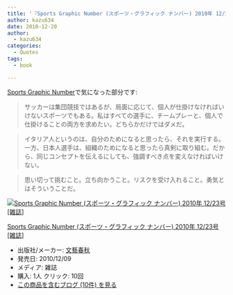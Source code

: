 ```yaml
---
title: '『Sports Graphic Number (スポーツ・グラフィック ナンバー) 2010年 12/23号 [雑誌]』で気になった部分'
author: kazu634
date: 2010-12-20
author:
  - kazu634
categories:
  - Quotes
tags:
  - book

---
```

<div class="section">
<p>
<a href="http://d.hatena.ne.jp/asin/B004DPEHCK" onclick="__gaTracker('send', 'event', 'outbound-article', 'http://d.hatena.ne.jp/asin/B004DPEHCK', 'Sports Graphic Number');">Sports Graphic Number</a>で気になった部分です:
</p>
  
<blockquote>
<p>
      サッカーは集団競技ではあるが、局面に応じて、個人が仕掛けなければいけないスポーツでもある。私はすべての選手に、チームプレーと、個人で仕掛けることの両方を求めたい。どちらかだけではダメだ。
</p>
</blockquote>
  
<blockquote>
<p>
      イタリア人というのは、自分のためになると思ったら、それを実行する。一方、日本人選手は、組織のためになると思ったら真剣に取り組む。だから、同じコンセプトを伝えるにしても、強調すべき点を変えなければいけない。
</p>
</blockquote>
  
<blockquote>
<p>
      思い切って挑むこと。立ち向かうこと。リスクを受け入れること。勇気とはそういうことだ。
</p>
</blockquote>
  
<div class="hatena-asin-detail">
<a href="http://www.amazon.co.jp/dp/B004DPEHCK/?tag=hatena_st1-22&ascsubtag=d-7ibv" onclick="__gaTracker('send', 'event', 'outbound-article', 'http://www.amazon.co.jp/dp/B004DPEHCK/?tag=hatena_st1-22&ascsubtag=d-7ibv', '');"><img src="https://images-na.ssl-images-amazon.com/images/I/51AYiRZ%2BcTL._SL160_.jpg" class="hatena-asin-detail-image" alt="Sports Graphic Number (スポーツ・グラフィック ナンバー) 2010年 12/23号 [雑誌]" title="Sports Graphic Number (スポーツ・グラフィック ナンバー) 2010年 12/23号 [雑誌]" /></a></p> 
    
<div class="hatena-asin-detail-info">
<p class="hatena-asin-detail-title">
<a href="http://www.amazon.co.jp/dp/B004DPEHCK/?tag=hatena_st1-22&ascsubtag=d-7ibv" onclick="__gaTracker('send', 'event', 'outbound-article', 'http://www.amazon.co.jp/dp/B004DPEHCK/?tag=hatena_st1-22&ascsubtag=d-7ibv', 'Sports Graphic Number (スポーツ・グラフィック ナンバー) 2010年 12/23号 [雑誌]');">Sports Graphic Number (スポーツ・グラフィック ナンバー) 2010年 12/23号 [雑誌]</a>
</p>
      
<ul>
<li>
<span class="hatena-asin-detail-label">出版社/メーカー:</span> <a href="http://d.hatena.ne.jp/keyword/%CA%B8%E9%BA%BD%D5%BD%A9" onclick="__gaTracker('send', 'event', 'outbound-article', 'http://d.hatena.ne.jp/keyword/%CA%B8%E9%BA%BD%D5%BD%A9', '文藝春秋');" class="keyword">文藝春秋</a>
</li>
<li>
<span class="hatena-asin-detail-label">発売日:</span> 2010/12/09
</li>
<li>
<span class="hatena-asin-detail-label">メディア:</span> 雑誌
</li>
<li>
<span class="hatena-asin-detail-label">購入</span>: 1人 <span class="hatena-asin-detail-label">クリック</span>: 10回
</li>
<li>
<a href="http://d.hatena.ne.jp/asin/B004DPEHCK" onclick="__gaTracker('send', 'event', 'outbound-article', 'http://d.hatena.ne.jp/asin/B004DPEHCK', 'この商品を含むブログ (10件) を見る');" target="_blank">この商品を含むブログ (10件) を見る</a>
</li>
</ul>
</div>
    
<div class="hatena-asin-detail-foot">
</div>
</div>
</div>
